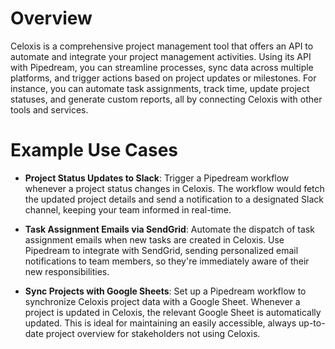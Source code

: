 # Overview

Celoxis is a comprehensive project management tool that offers an API to automate and integrate your project management activities. Using its API with Pipedream, you can streamline processes, sync data across multiple platforms, and trigger actions based on project updates or milestones. For instance, you can automate task assignments, track time, update project statuses, and generate custom reports, all by connecting Celoxis with other tools and services.

# Example Use Cases

- **Project Status Updates to Slack**: Trigger a Pipedream workflow whenever a project status changes in Celoxis. The workflow would fetch the updated project details and send a notification to a designated Slack channel, keeping your team informed in real-time.

- **Task Assignment Emails via SendGrid**: Automate the dispatch of task assignment emails when new tasks are created in Celoxis. Use Pipedream to integrate with SendGrid, sending personalized email notifications to team members, so they're immediately aware of their new responsibilities.

- **Sync Projects with Google Sheets**: Set up a Pipedream workflow to synchronize Celoxis project data with a Google Sheet. Whenever a project is updated in Celoxis, the relevant Google Sheet is automatically updated. This is ideal for maintaining an easily accessible, always up-to-date project overview for stakeholders not using Celoxis.
